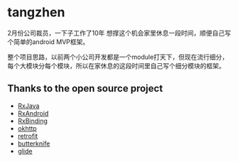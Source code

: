 # tangzhen
2月份公司裁员，一下子工作了10年 想撑这个机会家里休息一段时间，顺便自己写个简单的android MVP框架。

整个项目思路，以前两个小公司开发都是一个module打天下，但现在流行细分，每个大模块分每个模块，所以在家休息的这段时间里自己写个细分模块的框架。




## Thanks to the open source project

* [RxJava](https://github.com/ReactiveX/RxJava)
* [RxAndroid](https://github.com/ReactiveX/RxAndroid)
* [RxBinding](https://github.com/JakeWharton/RxBinding)
* [okhttp](https://github.com/square/okhttp)
* [retrofit](https://github.com/square/retrofit)
* [butterknife](https://github.com/JakeWharton/butterknife)
* [glide](https://github.com/bumptech/glide)
